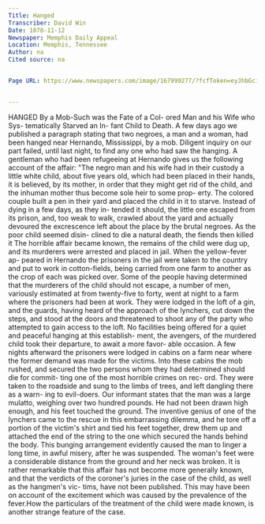 ```yaml
---
﻿Title: Hanged
Transcriber: David Win
Date: 1878-11-12
Newspaper: Memphis Daily Appeal
Location: Memphis, Tennessee
Author: na
Cited source: na


Page URL: https://www.newspapers.com/image/167999277/?fcfToken=eyJhbGciOiJIUzI1NiIsInR5cCI6IkpXVCJ9.eyJmcmVlLXZpZXctaWQiOjE2Nzk5OTI3NywiaWF0IjoxNzE3MTc3MTczLCJleHAiOjE3MTcyNjM1NzN9.B7V1CTEAsH6_E3z48nq9uWA_gmVQXYbyhUNeD4snjpM


---
```

HANGED
By a Mob-Such was the Fate of a Col- ored Man and his Wife who Sys- tematically Starved an In- fant Child to Death.
A few days ago we published a paragraph stating that two negroes, a man and a woman, had been hanged near Hernando, Mississippi, by a mob. Diligent inquiry on our part failed, until last night, to find any one who had saw the hanging. A gentleman who had been refugeeing at Hernando gives us the following account of the affair: "The negro man and his wife had in their custody a little white child, about five years old, which had been placed in their hands, it is believed, by its mother, in order that they might get rid of the child, and the inhuman mother thus become sole heir to some prop- erty. The colored couple built a pen in their yard and placed the child in it to starve. Instead of dying in a few days, as they in- tended it should, the little one escaped from its prison, and, too weak to walk, crawled about the yard and actually devoured the excrescence left about the place by the brutal negroes. As the poor child seemed disin- clined to die a natural death, the fiends then killed it The horrible affair became known, the remains of the child were dug up, and its murderers were arrested and placed in jail. When the yellow-fever ap- peared in Hernando the prisoners in the jail were taken to the country and put to work in cotton-fields, being carried from one farm to another as the crop of each was picked over. Some of the people having determined that the murderers of the child should not escape, a number of men, variously estimated at from twenty-five to forty, went at night to a farm where the prisoners had been at work. They were lodged in the loft of a gin, and the guards, having heard of the approach of the lynchers, cut down the steps, and stood at the doors and threatened to shoot any of the party who attempted to gain access to the loft. No facilities being offered for a quiet and peaceful hanging at this establish- ment, the avengers, of the murdered child took their departure, to await a more favor- able occasion. A few nights afterward the prisoners were lodged in cabins on a farm near where the former demand was made for the victims. Into these cabins the mob rushed, and secured the two persons whom they had determined should die for commit- ting one of the most horrible crimes on rec- ord. They were taken to the roadside and sung to the limbs of trees, and left dangling there as a warn- ing to evil-doers. Our informant states that the man was a large mulatto, weighing over two hundred pounds. He had not been drawn high enough, and his feet touched the ground. The inventive genius of one of the lynchers came to the rescue in this embarrassing dilemma, and he tore off a portion of the victim's shirt and tied his feet together, drew them up and attached the end of the string to the one which secured the hands behind the body. This bunging arrangement evidently caused the man to linger a long time, in awful misery, after he was suspended. The woman's feet were a considerable distance from the ground and her neck was broken.
It is rather remarkable that this affair has not become more generally known, and that the verdicts of the coroner's juries in the case of the child, as well as the hangmen's vic- tims, have not been published. This may have been on account of the excitement which was caused by the prevalence of the fever.How the particulars of the treatment of the child were made known, is another strange feature of the case.